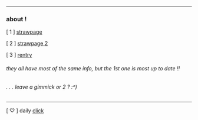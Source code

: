 ***
### about !

[ 1 ] [strawpage](https://syntheticpearl.straw.page)

[ 2 ] [strawpage 2](https://bonesofjewel.straw.page)

[ 3 ] [rentry](https://rentry.co/bonesofjewel)
###### they all have most of the same info, but the 1st one is most up to date !!
###### . . . leave a gimmick or 2 ? :^)
***
[ ♡ ] daily [click](https://arab.org/click-to-help/)
